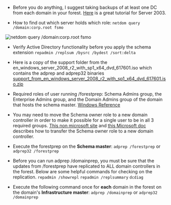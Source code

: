 *  Before you do anything, I suggest taking backups of at least one DC from each domain in your forest. [Here](http://usefulglyphs.wordpress.com/2009/11/13/how-to-backuprestore-a-windows-2003-domain-controller/) is a great tutorial for Server 2003.

*  How to find out which server holds which role:
`netdom query /domain:corp.root fsmo`

![netdom query /domain:corp.root fsmo](https://raw.github.com/jasonwbarnett/Active-Directory-Prep-for-2008-R2/master/netdom_query.jpg "netdom query /domain:corp.root fsmo")

*  Verify Active Directory functionality before you apply the schema extension
`repadmin /replsum /bysrc /bydest /sort:delta`

*  Here is a copy of the support folder from the en_windows_server_2008_r2_with_sp1_x64_dvd_617601.iso which contains the adprep and adprep32 binaries
[support_from_en_windows_server_2008_r2_with_sp1_x64_dvd_617601.iso.zip](http://cloud.ja.sonbarnett.com/3L3J063g3j1S/download/support_from_en_windows_server_2008_r2_with_sp1_x64_dvd_617601.iso.zip)

*  Required roles of user running /forestprep: Schema Admins group, the Enterprise Admins group, and the Domain Admins group of the domain that hosts the schema master. [Windows Reference](http://technet.microsoft.com/en-us/library/dd464018.aspx#BKMK_R2Adprep)

*  You may need to move the Schema owner role to a new domain controller in order to make it possible for a single user to be in all 3 required groups. [This non microsoft site](http://usefulglyphs.wordpress.com/2010/01/04/how-to-move-fsmo-roles-between-domain-controllers/) and [this Microsoft doc](http://support.microsoft.com/kb/324801/en-us) describes how to transfer the Schema owner role to a new domain controller.

*  Execute the forestprep on the __Schema master__:
`adprep /forestprep` or `adprep32 /forestprep`

*  Before you can run adprep /domainprep, you must be sure that the updates from /forestprep have replicated to ALL domain controllers in the forest. Below are some helpful commands for checking on the replication.
`repadmin /showrepl`
`repadmin /replsummary`
`dcdiag`

*  Execute the following command once for __each__ domain in the forest on the domain's  __Infrastructure master__:
`adprep /domainprep` or `adprep32 /domainprep`
